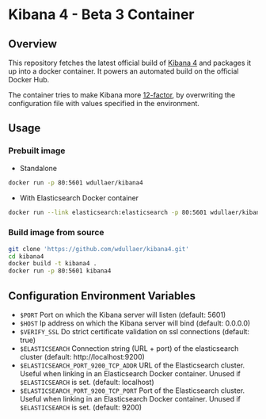 # Kibana 4 - Beta 3 Container

## Overview
This repository fetches the latest official build of [Kibana 4](http://www.elasticsearch.org/overview/kibana/) and packages it up into a docker container. It powers an automated build on the official Docker Hub.

The container tries to make Kibana more [12-factor](http://12factor.net/), by overwriting the configuration file with values specified in the environment.

## Usage
### Prebuilt image
* Standalone
```bash
docker run -p 80:5601 wdullaer/kibana4
```
* With Elasticsearch Docker container
```bash
docker run --link elasticsearch:elasticsearch -p 80:5601 wdullaer/kibana4
```

### Build image from source
```bash
git clone 'https://github.com/wdullaer/kibana4.git'
cd kibana4
docker build -t kibana4 .
docker run -p 80:5601 kibana4
```

## Configuration Environment Variables
* `$PORT` Port on which the Kibana server will listen (default: 5601)
* `$HOST` Ip address on which the Kibana server will bind (default: 0.0.0.0)
* `$VERIFY_SSL` Do strict certificate validation on ssl connections (default: true)
* `$ELASTICSEARCH` Connection string (URL + port) of the elasticsearch cluster (default: http://localhost:9200)
* `$ELASTICSEARCH_PORT_9200_TCP_ADDR` URL of the Elasticsearch cluster. Useful when linking in an Elasticsearch Docker container. Unused if `$ELASTICSEARCH` is set. (default: localhost)
* `$ELASTICSEARCH_PORT_9200_TCP_PORT` Port of the Elasticsearch cluster. Useful when linking in an Elasticsearch Docker container. Unused if `$ELASTICSEARCH` is set. (default: 9200)
